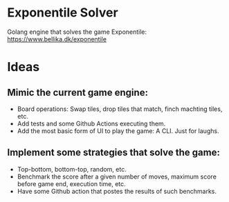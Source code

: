 # Exponentile Solver

Golang engine that solves the game Exponentile: https://www.bellika.dk/exponentile

# Ideas

## Mimic the current game engine:
-  Board operations: Swap tiles, drop tiles that match, finch machting tiles, etc.
-  Add tests and some Github Actions executing them.
-  Add the most basic form of UI to play the game: A CLI. Just for laughs.

## Implement some strategies that solve the game:
- Top-bottom, bottom-top, random, etc.
- Benchmark the score after a given number of moves, maximum score before game end, execution time, etc.
- Have some Github action that postes the results of such benchmarks.

